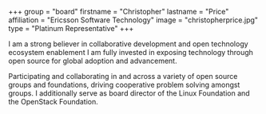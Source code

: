 +++
group = "board"
firstname = "Christopher"
lastname = "Price"
affiliation = "Ericsson Software Technology"
image = "christopherprice.jpg"
type = "Platinum Representative"
+++

I am a strong believer in collaborative development and open technology ecosystem enablement I am fully invested in exposing technology through open source for global adoption and advancement.

Participating and collaborating in and across a variety of open source groups and foundations, driving cooperative problem solving amongst groups.  I additionally serve as board director of the Linux Foundation and the OpenStack Foundation.
